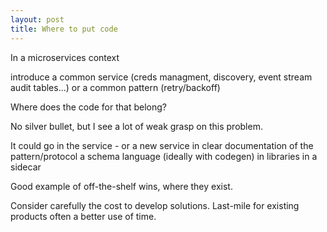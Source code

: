 ```yaml
---
layout: post
title: Where to put code
---
```


In a microservices context

introduce a common service
(creds managment, discovery, event stream audit tables...)
or a common pattern
(retry/backoff)

Where does the code for that belong?

No silver bullet,
but I see a lot of weak grasp on this problem.

It could go
in the service - or a new service
in clear documentation of the pattern/protocol
a schema language (ideally with codegen)
in libraries
in a sidecar

Good example of off-the-shelf wins, where they exist.

Consider carefully the cost to develop solutions.
Last-mile for existing products often a better use of time.
